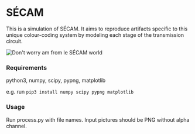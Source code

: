 # SÉCAM

This is a simulation of SÉCAM. It aims to reproduce artifacts specific to this unique colour-coding system
by modeling each stage of the transmission circuit.

![Don't worry am from le SÉCAM world](https://raw.githubusercontent.com/svofski/CRT/master/docs/secam/secam-for-dv.png)

### Requirements
python3, numpy, scipy, pypng, matplotlib

e.g. run
``
pip3 install numpy scipy pypng matplotlib
``

### Usage
Run process.py with file names. Input pictures should be PNG without alpha channel.

